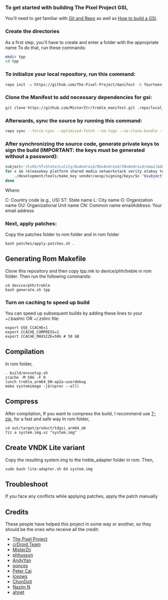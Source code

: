 ### To get started with building The Pixel Project GSI,
You'll need to get familiar with [Git and Repo](https://source.android.com/source/using-repo.html) as well as [How to build a GSI](https://github.com/phhusson/treble_experimentations/wiki/How-to-build-a-GSI%3F).

### Create the directories
As a first step, you'll have to create and enter a folder with the appropriate name
To do that, run these commands:

```bash
mkdir tpp
cd tpp
```

### To initialize your local repository, run this command:
```bash
repo init -u https://github.com/The-Pixel-Project/manifest -b fourteen-qpr3 -g default,-mips,-darwin,-notdefault --git-lfs
```

### Clone the Manifest to add necessary dependencies for gsi:
```bash
git clone https://github.com/MisterZtr/treble_manifest.git .repo/local_manifests  -b 14
```

### Afterwards, sync the source by running this command:
```bash
repo sync --force-sync --optimized-fetch --no-tags --no-clone-bundle --prune -j$(nproc --all)
```

### After synchronizing the source code, generate private keys to sign the build (IMPORTANT: the keys must be generated without a password):
```bash
subject='/C=US/ST=State/L=City/O=Android/OU=Android/CN=Android/emailAddress=email@example.com'
for x in releasekey platform shared media networkstack verity otakey testkey sdk_sandbox bluetooth nfc; do \
    ./development/tools/make_key vendor/aosp/signing/keys/$x "$subject"; \
done
```
Where:

C: Country code (e.g., US) ST: State name L: City name O: Organization name OU: Organizational Unit name CN: Common name emailAddress: Your email address

### Next, apply patches:
Copy the patches folder to rom folder and in rom folder

```
bash patches/apply-patches.sh .
```

## Generating Rom Makefile
Clone this repository and then copy tpp.mk to device/phh/treble in rom folder. Then run the following commands:
```
cd device/phh/treble
bash generate.sh tpp
```

### Turn on caching to speed up build
You can speed up subsequent builds by adding these lines to your ~/.bashrc OR ~/.zshrc file:

```
export USE_CCACHE=1
export CCACHE_COMPRESS=1
export CCACHE_MAXSIZE=50G # 50 GB
``` 

## Compilation 
In rom folder,
```
. build/envsetup.sh
ccache -M 50G -F 0
lunch treble_arm64_bN-ap2a-userdebug
make systemimage -j$(nproc --all)
```

## Compress
After compilation,
If you want to compress the build, I recommend use [7-zip](https://aur.archlinux.org/packages/7-zip), for a fast and safe way
In rom folder,
```
cd out/target/product/tdgsi_arm64_ab
7zz a system.img.xz "system.img"
```

## Create VNDK Lite variant
Copy the resulting system.img to the treble_adapter folder in rom. Then,

```
sudo bash lite-adapter.sh 64 system.img
```

## Troubleshoot
If you face any conflicts while applying patches, apply the patch manually

## Credits
These people have helped this project in some way or another, so they should be the ones who receive all the credit:
- [The Pixel Project](https://github.com/The-Pixel-Project)
- [crDroid Team](https://github.com/crdroidandroid)
- [MisterZtr](https://github.com/MisterZtr)
- [phhusson](https://github.com/phhusson)
- [AndyYan](https://github.com/AndyCGYan)
- [ponces](https://github.com/ponces)
- [Peter Cai](https://github.com/PeterCxy)
- [Iceows](https://github.com/Iceows)
- [ChonDoit](https://github.com/ChonDoit)
- [Nazim N](https://github.com/naz664)
- [ahnet](https://github.com/ahnet-69)
